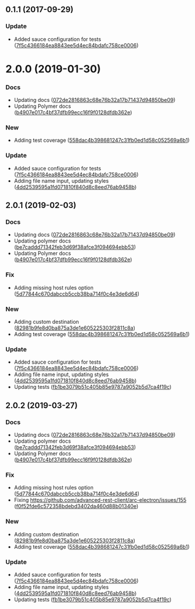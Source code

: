 <a name="0.1.1"></a>
## 0.1.1 (2017-09-29)


### Update

* Added sauce configuration for tests ([7f5c4366184ea8843ee5d4ec84bdafc758ce0006](https://github.com/advanced-rest-client/export-panel/commit/7f5c4366184ea8843ee5d4ec84bdafc758ce0006))



# 2.0.0 (2019-01-30)


### Docs

* Updating docs ([072de2816863c68e76b32a17b71437d94850be09](https://github.com/advanced-rest-client/export-panel/commit/072de2816863c68e76b32a17b71437d94850be09))
* Updating Polymer docs ([b4907e017c4bf37dfb99ecc16f9f0128dfdb362e](https://github.com/advanced-rest-client/export-panel/commit/b4907e017c4bf37dfb99ecc16f9f0128dfdb362e))

### New

* Adding test coverage ([558dac4b398681247c31fb0ed1d58c052569a6b1](https://github.com/advanced-rest-client/export-panel/commit/558dac4b398681247c31fb0ed1d58c052569a6b1))

### Update

* Added sauce configuration for tests ([7f5c4366184ea8843ee5d4ec84bdafc758ce0006](https://github.com/advanced-rest-client/export-panel/commit/7f5c4366184ea8843ee5d4ec84bdafc758ce0006))
* Adding file name input, updating styles ([4dd2539595a1fd071810f840d8c8eed76ab9458b](https://github.com/advanced-rest-client/export-panel/commit/4dd2539595a1fd071810f840d8c8eed76ab9458b))



## 2.0.1 (2019-02-03)


### Docs

* Updating docs ([072de2816863c68e76b32a17b71437d94850be09](https://github.com/advanced-rest-client/export-panel/commit/072de2816863c68e76b32a17b71437d94850be09))
* Updating polymer docs ([be7caddd71342feb3d69f38afce3f094694ebb53](https://github.com/advanced-rest-client/export-panel/commit/be7caddd71342feb3d69f38afce3f094694ebb53))
* Updating Polymer docs ([b4907e017c4bf37dfb99ecc16f9f0128dfdb362e](https://github.com/advanced-rest-client/export-panel/commit/b4907e017c4bf37dfb99ecc16f9f0128dfdb362e))

### Fix

* Adding missing host rules option ([5d77844c670dabccb5ccb38ba714f0c4e3de6d64](https://github.com/advanced-rest-client/export-panel/commit/5d77844c670dabccb5ccb38ba714f0c4e3de6d64))

### New

* Adding custom destination ([82981b9fe8d0ba875a3de1e605225303f2811c8a](https://github.com/advanced-rest-client/export-panel/commit/82981b9fe8d0ba875a3de1e605225303f2811c8a))
* Adding test coverage ([558dac4b398681247c31fb0ed1d58c052569a6b1](https://github.com/advanced-rest-client/export-panel/commit/558dac4b398681247c31fb0ed1d58c052569a6b1))

### Update

* Added sauce configuration for tests ([7f5c4366184ea8843ee5d4ec84bdafc758ce0006](https://github.com/advanced-rest-client/export-panel/commit/7f5c4366184ea8843ee5d4ec84bdafc758ce0006))
* Adding file name input, updating styles ([4dd2539595a1fd071810f840d8c8eed76ab9458b](https://github.com/advanced-rest-client/export-panel/commit/4dd2539595a1fd071810f840d8c8eed76ab9458b))
* Updating tests ([fb1be3079b51c405b85e9787a9052b5d7ca4f19c](https://github.com/advanced-rest-client/export-panel/commit/fb1be3079b51c405b85e9787a9052b5d7ca4f19c))



## 2.0.2 (2019-03-27)


### Docs

* Updating docs ([072de2816863c68e76b32a17b71437d94850be09](https://github.com/advanced-rest-client/export-panel/commit/072de2816863c68e76b32a17b71437d94850be09))
* Updating polymer docs ([be7caddd71342feb3d69f38afce3f094694ebb53](https://github.com/advanced-rest-client/export-panel/commit/be7caddd71342feb3d69f38afce3f094694ebb53))
* Updating Polymer docs ([b4907e017c4bf37dfb99ecc16f9f0128dfdb362e](https://github.com/advanced-rest-client/export-panel/commit/b4907e017c4bf37dfb99ecc16f9f0128dfdb362e))

### Fix

* Adding missing host rules option ([5d77844c670dabccb5ccb38ba714f0c4e3de6d64](https://github.com/advanced-rest-client/export-panel/commit/5d77844c670dabccb5ccb38ba714f0c4e3de6d64))
* Fixing https://github.com/advanced-rest-client/arc-electron/issues/155 ([f0f52fde6c572358bdebd3402da460d88b01340e](https://github.com/advanced-rest-client/export-panel/commit/f0f52fde6c572358bdebd3402da460d88b01340e))

### New

* Adding custom destination ([82981b9fe8d0ba875a3de1e605225303f2811c8a](https://github.com/advanced-rest-client/export-panel/commit/82981b9fe8d0ba875a3de1e605225303f2811c8a))
* Adding test coverage ([558dac4b398681247c31fb0ed1d58c052569a6b1](https://github.com/advanced-rest-client/export-panel/commit/558dac4b398681247c31fb0ed1d58c052569a6b1))

### Update

* Added sauce configuration for tests ([7f5c4366184ea8843ee5d4ec84bdafc758ce0006](https://github.com/advanced-rest-client/export-panel/commit/7f5c4366184ea8843ee5d4ec84bdafc758ce0006))
* Adding file name input, updating styles ([4dd2539595a1fd071810f840d8c8eed76ab9458b](https://github.com/advanced-rest-client/export-panel/commit/4dd2539595a1fd071810f840d8c8eed76ab9458b))
* Updating tests ([fb1be3079b51c405b85e9787a9052b5d7ca4f19c](https://github.com/advanced-rest-client/export-panel/commit/fb1be3079b51c405b85e9787a9052b5d7ca4f19c))



